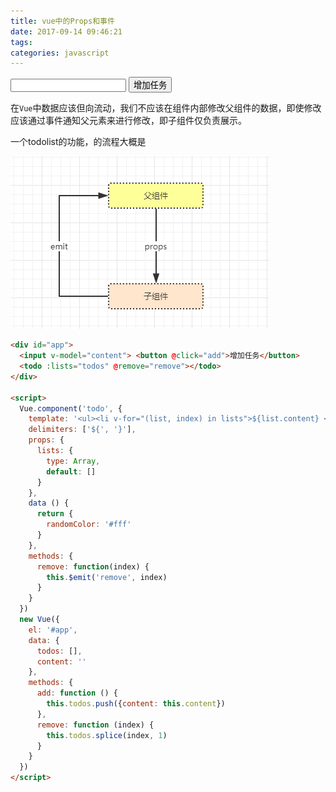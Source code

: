 ```yaml
---
title: vue中的Props和事件
date: 2017-09-14 09:46:21
tags:
categories: javascript
---
```

<script src="https://cdn.bootcss.com/vue/2.4.2/vue.js"></script>

<div id="app">
  <input v-model="content"> <button @click="add">增加任务</button>
  <todo :lists="todos" @remove="remove"></todo>
</div>

<script>
  Vue.component('todo', {
    template: '<ul><li v-for="(list, index) in lists">${list.content} <button @click="remove(index)">x</button></li></ul>',
    delimiters: ['${', '}'],
    props: {
      lists: {
        type: Array,
        default: []
      }
    },
    data () {
      return {
        randomColor: '#fff'
      }
    },
    methods: {
      remove: function(index) {
        this.$emit('remove', index)
      }
    }
  })
  new Vue({
    el: '#app',
    data: {
      todos: [],
      content: ''
    },
    methods: {
      add: function () {
        this.todos.push({content: this.content})
      },
      remove: function (index) {
        this.todos.splice(index, 1)
      }
    }
  })
</script>

在`Vue`中数据应该但向流动，我们不应该在组件内部修改父组件的数据，即使修改应该通过事件通知父元素来进行修改，即子组件仅负责展示。

一个todolist的功能，的流程大概是

![image](/images/emit-props.png)

```html
<div id="app">
  <input v-model="content"> <button @click="add">增加任务</button>
  <todo :lists="todos" @remove="remove"></todo>
</div>

<script>
  Vue.component('todo', {
    template: '<ul><li v-for="(list, index) in lists">${list.content} <button @click="remove(index)">x</button></li></ul>',
    delimiters: ['${', '}'],
    props: {
      lists: {
        type: Array,
        default: []
      }
    },
    data () {
      return {
        randomColor: '#fff'
      }
    },
    methods: {
      remove: function(index) {
        this.$emit('remove', index)
      }
    }
  })
  new Vue({
    el: '#app',
    data: {
      todos: [],
      content: ''
    },
    methods: {
      add: function () {
        this.todos.push({content: this.content})
      },
      remove: function (index) {
        this.todos.splice(index, 1)
      }
    }
  })
</script>
```


